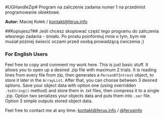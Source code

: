 #UGHandleZip#
Program na zaliczenie zadania numer 1 na przedmiot programowanie obiektowe.

**Autor:** Maciej Kołek / kontakt@ferus.info

##Kopiujesz?##
Jeśli chcesz skopiować część tego programu do zaliczenia własnego zadania - śmiało. Po prostu poinformuj mnie o tym,
bym nie musiał później świecić oczami przed osobą prowadzącą ćwiczenia ;)

### For English Users ###
Feel free to copy and comment my work here. This is just basic stuff. It allows you to open up a desired .zip file with maximum
2 trials. It is reading lines from every file from zip, then generates a `PersonOfIntrest` object, to store it later in the `ArrayList`.
After that, you can choose between 3 desired options. Save your object data with option one (using overridden `.toString()` method) and store them in .txt files,
then compress it to a single .zip. Option two serializes your objects data and puts them into `.ser` file. Option 3 simple outputs stored object data.

Feel free to contact me at any time: kontakt@ferus.info / [@ferusinfo](http://twiter.com/ferusinfo)